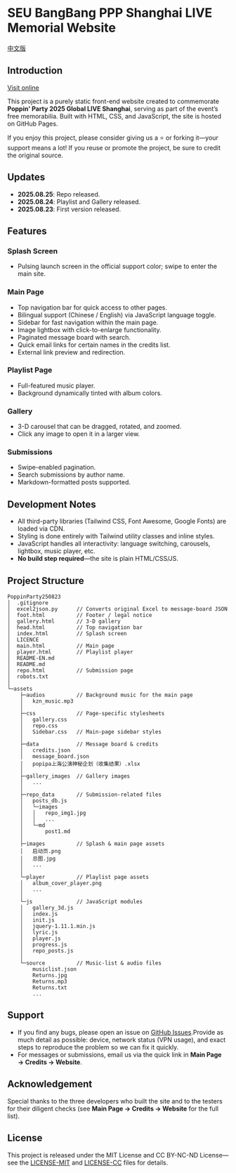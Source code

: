 # SEU BangBang PPP Shanghai LIVE Memorial Website

[中文版](README.md)

## Introduction

[Visit online](https://therm4l.github.io/PoppinParty250823/)

This project is a purely static front-end website created to commemorate **Poppin' Party 2025 Global LIVE Shanghai**, serving as part of the event’s free memorabilia. Built with HTML, CSS, and JavaScript, the site is hosted on GitHub Pages.

If you enjoy this project, please consider giving us a ⭐ or forking it—your support means a lot! If you reuse or promote the project, be sure to credit the original source.

## Updates

- **2025.08.25**: Repo released.
- **2025.08.24**: Playlist and Gallery released.
- **2025.08.23**: First version released.

## Features

### Splash Screen

- Pulsing launch screen in the official support color; swipe to enter the main site.

### Main Page

- Top navigation bar for quick access to other pages.
- Bilingual support (Chinese / English) via JavaScript language toggle.
- Sidebar for fast navigation within the main page.
- Image lightbox with click-to-enlarge functionality.
- Paginated message board with search.
- Quick email links for certain names in the credits list.
- External link preview and redirection.

### Playlist Page

- Full-featured music player.
- Background dynamically tinted with album colors.

### Gallery

- 3-D carousel that can be dragged, rotated, and zoomed.
- Click any image to open it in a larger view.

### Submissions

- Swipe-enabled pagination.
- Search submissions by author name.
- Markdown-formatted posts supported.

## Development Notes

- All third-party libraries (Tailwind CSS, Font Awesome, Google Fonts) are loaded via CDN.
- Styling is done entirely with Tailwind utility classes and inline styles.
- JavaScript handles all interactivity: language switching, carousels, lightbox, music player, etc.
- **No build step required**—the site is plain HTML/CSS/JS.

## Project Structure

```
PoppinParty250823
│  .gitignore
│  excel2json.py      // Converts original Excel to message-board JSON
│  foot.html          // Footer / legal notice
│  gallery.html       // 3-D gallery
│  head.html          // Top navigation bar
│  index.html         // Splash screen
│  LICENCE
│  main.html          // Main page
│  player.html        // Playlist player
│  README-EN.md
│  README.md
│  repo.html          // Submission page
│  robots.txt
│
└─assets
    ├─audios          // Background music for the main page
    │   kzn_music.mp3
    │
    ├─css             // Page-specific stylesheets
    │   gallery.css
    │   repo.css
    │   Sidebar.css   // Main-page sidebar styles
    │
    ├─data            // Message board & credits
    │   credits.json
    │   message_board.json
    │   popipa上海公演神秘企划（收集结果）.xlsx
    │
    ├─gallery_images  // Gallery images
    │   ...
    │
    ├─repo_data       // Submission-related files
    │   posts_db.js
    │   └─images
    │   │   repo_img1.jpg
    │   │   ...
    │   └─md
    │       post1.md
    │
    ├─images          // Splash & main page assets
    │   启动页.png
    │   总图.jpg
    │   ...
    │
    └─player          // Playlist page assets
    │   album_cover_player.png
    │   ...
    │
    └─js              // JavaScript modules
    │   gallery_3d.js
    │   index.js
    │   init.js
    │   jquery-1.11.1.min.js
    │   lyric.js
    │   player.js
    │   progress.js
    │   repo_posts.js
    │
    └─source          // Music-list & audio files
        musiclist.json
        Returns.jpg
        Returns.mp3
        Returns.txt
        ...
```

## Support

- If you find any bugs, please open an issue on [GitHub Issues](https://github.com/Therm4l/PoppinParty250823/issues).Provide as much detail as possible: device, network status (VPN usage), and exact steps to reproduce the problem so we can fix it quickly.
- For messages or submissions, email us via the quick link in **Main Page → Credits → Website**.

## Acknowledgement

Special thanks to the three developers who built the site and to the testers for their diligent checks (see **Main Page → Credits → Website** for the full list).

## License

This project is released under the MIT License and CC BY-NC-ND License—see the [LICENSE-MIT](LICENSE) and [LICENSE-CC](assets/LICENSE) files for details.
